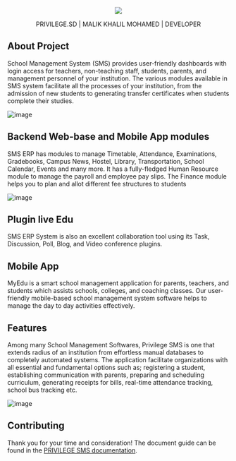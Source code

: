 <p align="center"><img src="https://scontent.fkrt5-2.fna.fbcdn.net/v/t1.6435-9/118497509_1001480233620251_7873125946178401628_n.png?_nc_cat=110&ccb=1-5&_nc_sid=09cbfe&_nc_eui2=AeFphoaffqNCvVR9_GkWpMHEzU-cDW8OTtLNT5wNbw5O0qjHXlWBFQetEIrNCWvlOPf5Uy7NWvIEKYTjOK8bA-Tx&_nc_ohc=-0oOyBM8DwoAX_F_3P2&_nc_ht=scontent.fkrt5-2.fna&oh=00_AT8SJUBl7HVPB94wkrLjm9z8hvyCKjmraJbF_PvdIvx65A&oe=621DD7B4"></p>

<p align="center">
PRIVILEGE.SD | MALIK KHALIL MOHAMED | DEVELOPER
</p>

## About Project

School Management System (SMS) provides user-friendly dashboards with login access for teachers, non-teaching staff, students, parents, and management personnel of your institution. The various modules available in SMS system facilitate all the processes of your institution, from the admission of new students to generating transfer certificates when students complete their studies.

![image](https://user-images.githubusercontent.com/58854765/151774868-aa0fff32-adbf-4c7a-ae59-c4db0a8dd50a.png)


## Backend Web-base and Mobile App modules 

SMS ERP has modules to manage Timetable, Attendance, Examinations, Gradebooks, Campus News, Hostel, Library, Transportation, School Calendar, Events and many more. It has a fully-fledged Human Resource module to manage the payroll and employee pay slips. The Finance module helps you to plan and allot different fee structures to students

![image](https://user-images.githubusercontent.com/58854765/151774987-c0d112db-ae51-4dcf-b5c1-f7d6b35cb9a1.png)


## Plugin live Edu

SMS ERP System is also an excellent collaboration tool using its Task, Discussion, Poll, Blog, and Video conference plugins.

## Mobile App 

MyEdu is a smart school management application for parents, teachers, and students which assists schools, colleges, and coaching classes. Our user-friendly mobile-based school management system software helps to manage the day to day activities effectively.

## Features

Among many School Management Softwares, Privilege SMS is one that extends radius of an institution from effortless manual databases to completely automated systems. The application facilitate organizations with all essential and fundamental options such as; registering a student, establishing communication with parents, preparing and scheduling curriculum, generating receipts for bills, real-time attendance tracking, school bus tracking etc.

![image](https://user-images.githubusercontent.com/58854765/151775209-03da3e98-1f7c-4a8a-8b9b-ae274f2fadb0.png)


## Contributing

Thank you for your time and consideration! The document guide can be found in the [PRIVILEGE SMS documentation](https://privilege.sd/software_show/School%20Management%20System%20(SMS)).

